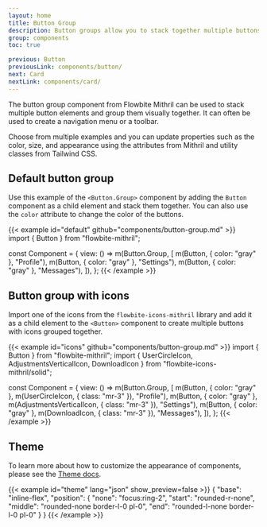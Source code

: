 ```yaml
---
layout: home
title: Button Group
description: Button groups allow you to stack together multiple buttons in a single line horizontally based on multiple styles and sizes using Mithril and Tailwind CSS
group: components
toc: true

previous: Button
previousLink: components/button/
next: Card
nextLink: components/card/
---
```


The button group component from Flowbite Mithril can be used to stack multiple button elements and group them visually together. It can often be used to create a navigation menu or a toolbar.

Choose from multiple examples and you can update properties such as the color, size, and appearance using the attributes from Mithril and utility classes from Tailwind CSS.

## Default button group

Use this example of the `<Button.Group>` component by adding the `Button` component as a child element and stack them together. You can also use the `color` attribute to change the color of the buttons.

{{< example id="default" github="components/button-group.md" >}}
import { Button } from "flowbite-mithril";

const Component = {
  view: () =>
    m(Button.Group, [
      m(Button, { color: "gray" }, "Profile"),
      m(Button, { color: "gray" }, "Settings"),
      m(Button, { color: "gray" }, "Messages"),
    ]),
};
{{< /example >}}

## Button group with icons

Import one of the icons from the `flowbite-icons-mithril` library and add it as a child element to the `<Button>` component to create multiple buttons with icons grouped together.

{{< example id="icons" github="components/button-group.md" >}}
import { Button } from "flowbite-mithril";
import { UserCircleIcon, AdjustmentsVerticalIcon, DownloadIcon } from "flowbite-icons-mithril/solid";

const Component = {
  view: () =>
    m(Button.Group, [
      m(Button, { color: "gray" }, m(UserCircleIcon, { class: "mr-3" }), "Profile"),
      m(Button, { color: "gray" }, m(AdjustmentsVerticalIcon, { class: "mr-3" }), "Settings"),
      m(Button, { color: "gray" }, m(DownloadIcon, { class: "mr-3" }), "Messages"),
    ]),
};
{{< /example >}}

## Theme

To learn more about how to customize the appearance of components, please see the [Theme docs](https://www.flowbite-react.com/docs/customize/theme).

{{< example id="theme" lang="json" show_preview=false >}}
{
  "base": "inline-flex",
  "position": {
    "none": "focus:ring-2",
    "start": "rounded-r-none",
    "middle": "rounded-none border-l-0 pl-0",
    "end": "rounded-l-none border-l-0 pl-0"
  }
}
{{< /example >}}
